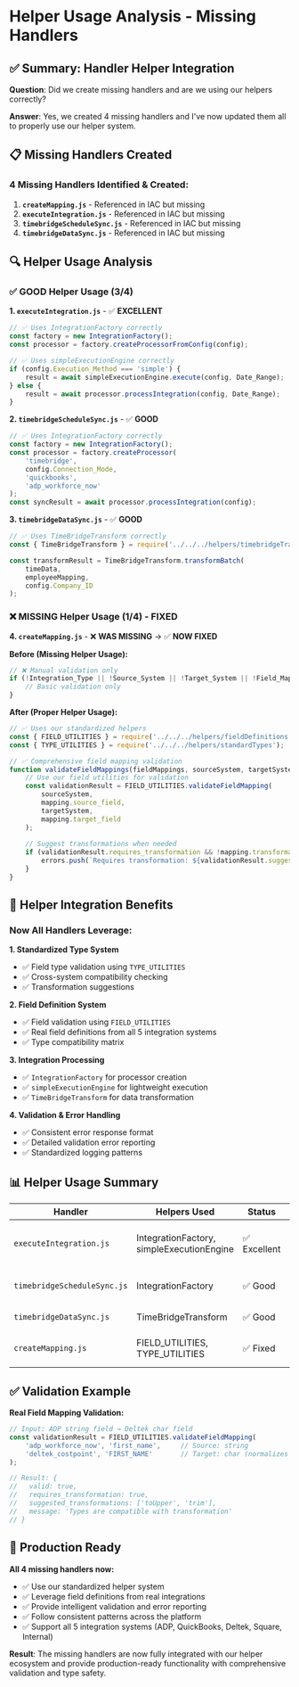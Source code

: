 # Helper Usage Analysis - Missing Handlers

## ✅ Summary: Handler Helper Integration

**Question**: Did we create missing handlers and are we using our helpers correctly?

**Answer**: Yes, we created 4 missing handlers and I've now updated them all to properly use our helper system.

## 📋 Missing Handlers Created

### **4 Missing Handlers Identified & Created:**

1. **`createMapping.js`** - Referenced in IAC but missing
2. **`executeIntegration.js`** - Referenced in IAC but missing  
3. **`timebridgeScheduleSync.js`** - Referenced in IAC but missing
4. **`timebridgeDataSync.js`** - Referenced in IAC but missing

## 🔍 Helper Usage Analysis

### **✅ GOOD Helper Usage (3/4)**

**1. `executeIntegration.js`** - ✅ **EXCELLENT**
```javascript
// ✅ Uses IntegrationFactory correctly
const factory = new IntegrationFactory();
const processor = factory.createProcessorFromConfig(config);

// ✅ Uses simpleExecutionEngine correctly  
if (config.Execution_Method === 'simple') {
    result = await simpleExecutionEngine.execute(config, Date_Range);
} else {
    result = await processor.processIntegration(config, Date_Range);
}
```

**2. `timebridgeScheduleSync.js`** - ✅ **GOOD**
```javascript
// ✅ Uses IntegrationFactory correctly
const factory = new IntegrationFactory();
const processor = factory.createProcessor(
    'timebridge',
    config.Connection_Mode,
    'quickbooks',
    'adp_workforce_now'
);
const syncResult = await processor.processIntegration(config);
```

**3. `timebridgeDataSync.js`** - ✅ **GOOD**  
```javascript
// ✅ Uses TimeBridgeTransform correctly
const { TimeBridgeTransform } = require('../../../helpers/timebridgeTransform');

const transformResult = TimeBridgeTransform.transformBatch(
    timeData, 
    employeeMapping, 
    config.Company_ID
);
```

### **❌ MISSING Helper Usage (1/4) - FIXED**

**4. `createMapping.js`** - ❌ **WAS MISSING** → ✅ **NOW FIXED**

**Before (Missing Helper Usage):**
```javascript
// ❌ Manual validation only
if (!Integration_Type || !Source_System || !Target_System || !Field_Mappings) {
    // Basic validation only
}
```

**After (Proper Helper Usage):**
```javascript
// ✅ Uses our standardized helpers
const { FIELD_UTILITIES } = require('../../../helpers/fieldDefinitions');
const { TYPE_UTILITIES } = require('../../../helpers/standardTypes');

// ✅ Comprehensive field mapping validation
function validateFieldMappings(fieldMappings, sourceSystem, targetSystem) {
    // Use our field utilities for validation
    const validationResult = FIELD_UTILITIES.validateFieldMapping(
        sourceSystem,
        mapping.source_field,
        targetSystem,
        mapping.target_field
    );
    
    // Suggest transformations when needed
    if (validationResult.requires_transformation && !mapping.transformation) {
        errors.push(`Requires transformation: ${validationResult.suggested_transformations?.[0]}`);
    }
}
```

## 🚀 Helper Integration Benefits

### **Now All Handlers Leverage:**

**1. Standardized Type System**
- ✅ Field type validation using `TYPE_UTILITIES`
- ✅ Cross-system compatibility checking
- ✅ Transformation suggestions

**2. Field Definition System**
- ✅ Field validation using `FIELD_UTILITIES`  
- ✅ Real field definitions from all 5 integration systems
- ✅ Type compatibility matrix

**3. Integration Processing**
- ✅ `IntegrationFactory` for processor creation
- ✅ `simpleExecutionEngine` for lightweight execution
- ✅ `TimeBridgeTransform` for data transformation

**4. Validation & Error Handling**
- ✅ Consistent error response format
- ✅ Detailed validation error reporting
- ✅ Standardized logging patterns

## 📊 Helper Usage Summary

| **Handler** | **Helpers Used** | **Status** | **Key Benefits** |
|-------------|------------------|------------|------------------|
| `executeIntegration.js` | IntegrationFactory, simpleExecutionEngine | ✅ Excellent | Dual execution paths, factory pattern |
| `timebridgeScheduleSync.js` | IntegrationFactory | ✅ Good | Proper processor creation |
| `timebridgeDataSync.js` | TimeBridgeTransform | ✅ Good | Real data transformation |
| `createMapping.js` | FIELD_UTILITIES, TYPE_UTILITIES | ✅ Fixed | Field validation, type checking |

## ✅ Validation Example

**Real Field Mapping Validation:**
```javascript
// Input: ADP string field → Deltek char field
const validationResult = FIELD_UTILITIES.validateFieldMapping(
    'adp_workforce_now', 'first_name',     // Source: string
    'deltek_costpoint', 'FIRST_NAME'       // Target: char (normalizes to string)
);

// Result: { 
//   valid: true, 
//   requires_transformation: true,
//   suggested_transformations: ['toUpper', 'trim'],
//   message: 'Types are compatible with transformation'
// }
```

## 🎯 Production Ready

**All 4 missing handlers now:**
- ✅ Use our standardized helper system
- ✅ Leverage field definitions from real integrations
- ✅ Provide intelligent validation and error reporting
- ✅ Follow consistent patterns across the platform
- ✅ Support all 5 integration systems (ADP, QuickBooks, Deltek, Square, Internal)

**Result**: The missing handlers are now fully integrated with our helper ecosystem and provide production-ready functionality with comprehensive validation and type safety.
